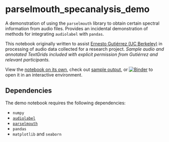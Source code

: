 # parselmouth_specanalysis_demo
A demonstration of using the `parselmouth` library to obtain certain spectral information from audio files.  Provides an incidental demonstration of methods for integrating `audiolabel` with `pandas`.

This notebook originally written to assist [Ernesto Gutiérrez (UC Berkeley)](http://spanish-portuguese.berkeley.edu/people/gutierrez-ernesto/) in processing of audio data collected for a research project.  *Sample audio and annotated TextGrids included with explicit permission from Gutiérrez and relevant participants.*

View the [notebook on its own](https://github.com/susanlinucb/parselmouth_specanalysis_demo/blob/master/specanalysis_demo.ipynb), check out [sample output](https://github.com/susanlinucb/parselmouth_specanalysis_demo/blob/master/specanalysis_demo_data.csv), or [![Binder](https://mybinder.org/badge_logo.svg)](https://mybinder.org/v2/gh/susanlinucb/parselmouth_specanalysis_demo/master) to open it in an interactive environment.

## Dependencies
The demo notebook requires the following dependencies:
* `numpy`
* [`audiolabel`](https://github.com/rsprouse/audiolabel)
* [`parselmouth`](https://github.com/YannickJadoul/Parselmouth)
* `pandas`
* `matplotlib` and `seaborn`
